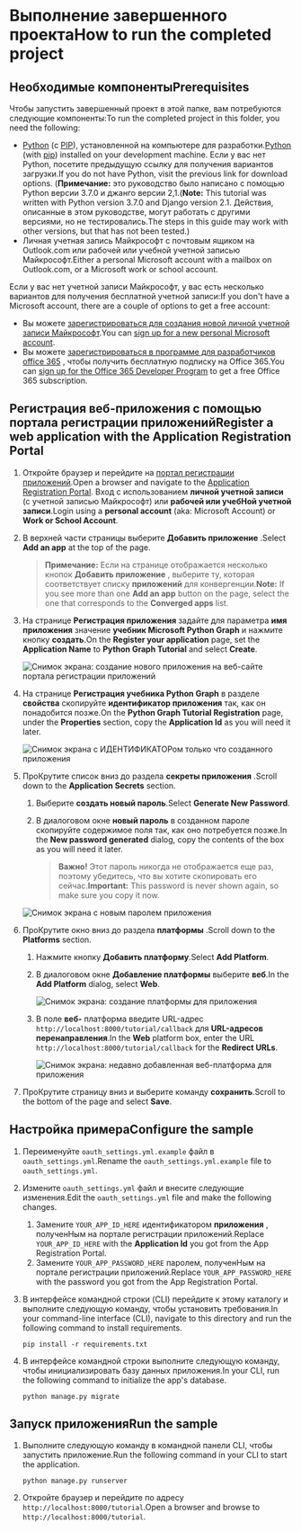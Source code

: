 # <a name="how-to-run-the-completed-project"></a><span data-ttu-id="fac87-101">Выполнение завершенного проекта</span><span class="sxs-lookup"><span data-stu-id="fac87-101">How to run the completed project</span></span>

## <a name="prerequisites"></a><span data-ttu-id="fac87-102">Необходимые компоненты</span><span class="sxs-lookup"><span data-stu-id="fac87-102">Prerequisites</span></span>

<span data-ttu-id="fac87-103">Чтобы запустить завершенный проект в этой папке, вам потребуются следующие компоненты:</span><span class="sxs-lookup"><span data-stu-id="fac87-103">To run the completed project in this folder, you need the following:</span></span>

- <span data-ttu-id="fac87-104">[Python](https://www.python.org/) (с [PIP](https://pypi.org/project/pip/)), установленной на компьютере для разработки.</span><span class="sxs-lookup"><span data-stu-id="fac87-104">[Python](https://www.python.org/) (with [pip](https://pypi.org/project/pip/)) installed on your development machine.</span></span> <span data-ttu-id="fac87-105">Если у вас нет Python, посетите предыдущую ссылку для получения вариантов загрузки.</span><span class="sxs-lookup"><span data-stu-id="fac87-105">If you do not have Python, visit the previous link for download options.</span></span> <span data-ttu-id="fac87-106">(**Примечание:** это руководство было написано с помощью Python версии 3.7.0 и джанго версии 2,1.</span><span class="sxs-lookup"><span data-stu-id="fac87-106">(**Note:** This tutorial was written with Python version 3.7.0 and Django version 2.1.</span></span> <span data-ttu-id="fac87-107">Действия, описанные в этом руководстве, могут работать с другими версиями, но не тестировались.</span><span class="sxs-lookup"><span data-stu-id="fac87-107">The steps in this guide may work with other versions, but that has not been tested.)</span></span>
- <span data-ttu-id="fac87-108">Личная учетная запись Майкрософт с почтовым ящиком на Outlook.com или рабочей или учебной учетной записью Майкрософт.</span><span class="sxs-lookup"><span data-stu-id="fac87-108">Either a personal Microsoft account with a mailbox on Outlook.com, or a Microsoft work or school account.</span></span>

<span data-ttu-id="fac87-109">Если у вас нет учетной записи Майкрософт, у вас есть несколько вариантов для получения бесплатной учетной записи:</span><span class="sxs-lookup"><span data-stu-id="fac87-109">If you don't have a Microsoft account, there are a couple of options to get a free account:</span></span>

- <span data-ttu-id="fac87-110">Вы можете [зарегистрироваться для создания новой личной учетной записи Майкрософт](https://signup.live.com/signup?wa=wsignin1.0&rpsnv=12&ct=1454618383&rver=6.4.6456.0&wp=MBI_SSL_SHARED&wreply=https://mail.live.com/default.aspx&id=64855&cbcxt=mai&bk=1454618383&uiflavor=web&uaid=b213a65b4fdc484382b6622b3ecaa547&mkt=E-US&lc=1033&lic=1).</span><span class="sxs-lookup"><span data-stu-id="fac87-110">You can [sign up for a new personal Microsoft account](https://signup.live.com/signup?wa=wsignin1.0&rpsnv=12&ct=1454618383&rver=6.4.6456.0&wp=MBI_SSL_SHARED&wreply=https://mail.live.com/default.aspx&id=64855&cbcxt=mai&bk=1454618383&uiflavor=web&uaid=b213a65b4fdc484382b6622b3ecaa547&mkt=E-US&lc=1033&lic=1).</span></span>
- <span data-ttu-id="fac87-111">Вы можете [зарегистрироваться в программе для разработчиков office 365](https://developer.microsoft.com/office/dev-program) , чтобы получить бесплатную подписку на Office 365.</span><span class="sxs-lookup"><span data-stu-id="fac87-111">You can [sign up for the Office 365 Developer Program](https://developer.microsoft.com/office/dev-program) to get a free Office 365 subscription.</span></span>

## <a name="register-a-web-application-with-the-application-registration-portal"></a><span data-ttu-id="fac87-112">Регистрация веб-приложения с помощью портала регистрации приложений</span><span class="sxs-lookup"><span data-stu-id="fac87-112">Register a web application with the Application Registration Portal</span></span>

1. <span data-ttu-id="fac87-113">Откройте браузер и перейдите на [портал регистрации приложений](https://apps.dev.microsoft.com).</span><span class="sxs-lookup"><span data-stu-id="fac87-113">Open a browser and navigate to the [Application Registration Portal](https://apps.dev.microsoft.com).</span></span> <span data-ttu-id="fac87-114">Вход с использованием **личной учетной записи** (с учетной записью Майкрософт) или **рабочей или учебНой учетной записи**.</span><span class="sxs-lookup"><span data-stu-id="fac87-114">Login using a **personal account** (aka: Microsoft Account) or **Work or School Account**.</span></span>

1. <span data-ttu-id="fac87-115">В верхней части страницы выберите **Добавить приложение** .</span><span class="sxs-lookup"><span data-stu-id="fac87-115">Select **Add an app** at the top of the page.</span></span>

    > <span data-ttu-id="fac87-116">**Примечание:** Если на странице отображается несколько кнопок **Добавить приложение** , выберите ту, которая соответствует списку **приложений** для конвергенции.</span><span class="sxs-lookup"><span data-stu-id="fac87-116">**Note:** If you see more than one **Add an app** button on the page, select the one that corresponds to the **Converged apps** list.</span></span>

1. <span data-ttu-id="fac87-117">На странице **Регистрация приложения** задайте для параметра **имя приложения** значение **учебник Microsoft Python Graph** и нажмите кнопку **создать**.</span><span class="sxs-lookup"><span data-stu-id="fac87-117">On the **Register your application** page, set the **Application Name** to **Python Graph Tutorial** and select **Create**.</span></span>

    ![Снимок экрана: создание нового приложения на веб-сайте портала регистрации приложений](/Images/arp-create-app-01.png)

1. <span data-ttu-id="fac87-119">На странице **Регистрация учебника Python Graph** в разделе **свойства** скопируйте **идентификатор приложения** так, как он понадобится позже.</span><span class="sxs-lookup"><span data-stu-id="fac87-119">On the **Python Graph Tutorial Registration** page, under the **Properties** section, copy the **Application Id** as you will need it later.</span></span>

    ![Снимок экрана с ИДЕНТИФИКАТОРом только что созданного приложения](/Images/arp-create-app-02.png)

1. <span data-ttu-id="fac87-121">ПроКрутите список вниз до раздела **секреты приложения** .</span><span class="sxs-lookup"><span data-stu-id="fac87-121">Scroll down to the **Application Secrets** section.</span></span>

    1. <span data-ttu-id="fac87-122">Выберите **создать новый пароль**.</span><span class="sxs-lookup"><span data-stu-id="fac87-122">Select **Generate New Password**.</span></span>
    1. <span data-ttu-id="fac87-123">В диалоговом окне **новый пароль** в созданном пароле скопируйте содержимое поля так, как оно потребуется позже.</span><span class="sxs-lookup"><span data-stu-id="fac87-123">In the **New password generated** dialog, copy the contents of the box as you will need it later.</span></span>

        > <span data-ttu-id="fac87-124">**Важно!** Этот пароль никогда не отображается еще раз, поэтому убедитесь, что вы хотите скопировать его сейчас.</span><span class="sxs-lookup"><span data-stu-id="fac87-124">**Important:** This password is never shown again, so make sure you copy it now.</span></span>

    ![Снимок экрана с новым паролем приложения](/Images/arp-create-app-03.png)

1. <span data-ttu-id="fac87-126">ПроКрутите окно вниз до раздела **платформы** .</span><span class="sxs-lookup"><span data-stu-id="fac87-126">Scroll down to the **Platforms** section.</span></span>

    1. <span data-ttu-id="fac87-127">Нажмите кнопку **Добавить платформу**.</span><span class="sxs-lookup"><span data-stu-id="fac87-127">Select **Add Platform**.</span></span>
    1. <span data-ttu-id="fac87-128">В диалоговом окне **Добавление платформы** выберите **веб**.</span><span class="sxs-lookup"><span data-stu-id="fac87-128">In the **Add Platform** dialog, select **Web**.</span></span>

        ![Снимок экрана: создание платформы для приложения](/Images/arp-create-app-04.png)

    1. <span data-ttu-id="fac87-130">В поле **веб-** платформа введите URL-адрес `http://localhost:8000/tutorial/callback` для **URL-адресов перенаправления**.</span><span class="sxs-lookup"><span data-stu-id="fac87-130">In the **Web** platform box, enter the URL `http://localhost:8000/tutorial/callback` for the **Redirect URLs**.</span></span>

        ![Снимок экрана: недавно добавленная веб-платформа для приложения](/Images/arp-create-app-05.png)

1. <span data-ttu-id="fac87-132">ПроКрутите страницу вниз и выберите команду **сохранить**.</span><span class="sxs-lookup"><span data-stu-id="fac87-132">Scroll to the bottom of the page and select **Save**.</span></span>

## <a name="configure-the-sample"></a><span data-ttu-id="fac87-133">Настройка примера</span><span class="sxs-lookup"><span data-stu-id="fac87-133">Configure the sample</span></span>

1. <span data-ttu-id="fac87-134">Переименуйте `oauth_settings.yml.example` файл в `oauth_settings.yml`.</span><span class="sxs-lookup"><span data-stu-id="fac87-134">Rename the `oauth_settings.yml.example` file to `oauth_settings.yml`.</span></span>
1. <span data-ttu-id="fac87-135">Измените `oauth_settings.yml` файл и внесите следующие изменения.</span><span class="sxs-lookup"><span data-stu-id="fac87-135">Edit the `oauth_settings.yml` file and make the following changes.</span></span>
    1. <span data-ttu-id="fac87-136">Замените `YOUR_APP_ID_HERE` идентификатором **приложения** , полученНым на портале регистрации приложений.</span><span class="sxs-lookup"><span data-stu-id="fac87-136">Replace `YOUR_APP_ID_HERE` with the **Application Id** you got from the App Registration Portal.</span></span>
    1. <span data-ttu-id="fac87-137">Замените `YOUR_APP_PASSWORD_HERE` паролем, полученНым на портале регистрации приложений.</span><span class="sxs-lookup"><span data-stu-id="fac87-137">Replace `YOUR_APP_PASSWORD_HERE` with the password you got from the App Registration Portal.</span></span>
1. <span data-ttu-id="fac87-138">В интерфейсе командной строки (CLI) перейдите к этому каталогу и выполните следующую команду, чтобы установить требования.</span><span class="sxs-lookup"><span data-stu-id="fac87-138">In your command-line interface (CLI), navigate to this directory and run the following command to install requirements.</span></span>

    ```Shell
    pip install -r requirements.txt
    ```

1. <span data-ttu-id="fac87-139">В интерфейсе командной строки выполните следующую команду, чтобы инициализировать базу данных приложения.</span><span class="sxs-lookup"><span data-stu-id="fac87-139">In your CLI, run the following command to initialize the app's database.</span></span>

    ```Shell
    python manage.py migrate
    ```

## <a name="run-the-sample"></a><span data-ttu-id="fac87-140">Запуск приложения</span><span class="sxs-lookup"><span data-stu-id="fac87-140">Run the sample</span></span>

1. <span data-ttu-id="fac87-141">Выполните следующую команду в командной панели CLI, чтобы запустить приложение.</span><span class="sxs-lookup"><span data-stu-id="fac87-141">Run the following command in your CLI to start the application.</span></span>

    ```Shell
    python manage.py runserver
    ```

1. <span data-ttu-id="fac87-142">Откройте браузер и перейдите по адресу `http://localhost:8000/tutorial`.</span><span class="sxs-lookup"><span data-stu-id="fac87-142">Open a browser and browse to `http://localhost:8000/tutorial`.</span></span>